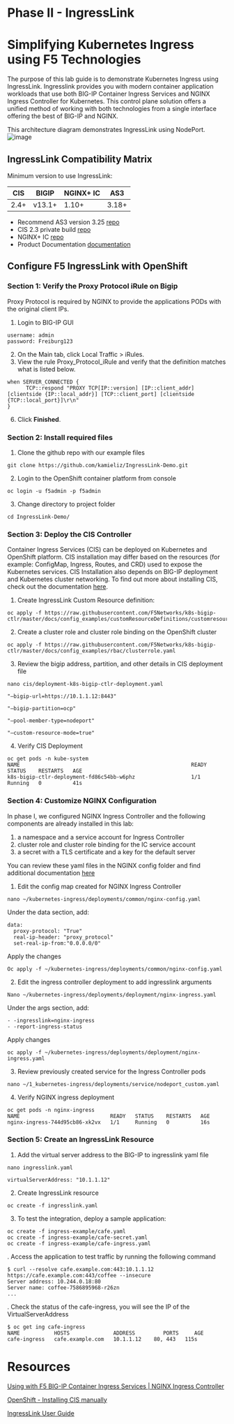 # Phase II - IngressLink

# Simplifying Kubernetes Ingress using F5 Technologies

The purpose of this lab guide is to demonstrate Kubernetes Ingress using IngressLink. Ingresslink provides you with modern container application workloads that use both BIG-IP Container Ingress Services and NGINX Ingress Controller for Kubernetes. This control plane solution offers a unified method of working with both technologies from a single interface offering the best of BIG-IP and NGINX.

This architecture diagram demonstrates IngressLink using NodePort.
![image](https://user-images.githubusercontent.com/4666871/180045320-126d12fb-5571-4503-b40d-c0afcc0ee6ed.png)
## IngressLink Compatibility Matrix

Minimum version to use IngressLink:

| **CIS** | **BIGIP** | **NGINX+ IC** | **AS3** |
| ------- | --------- | ------------- | ------- |
| 2.4+    | v13.1+    | 1.10+         | 3.18+   |

- Recommend AS3 version 3.25 [repo](https://github.com/F5Networks/f5-appsvcs-extension/releases/tag/v3.25.0)
- CIS 2.3 private build [repo](https://github.com/F5Networks/k8s-bigip-ctlr/releases/tag/v2.4.0)
- NGINX+ IC [repo](https://github.com/kamieliz/IngressLink-Demo/tree/main/nginx-config)
- Product Documentation [documentation](https://clouddocs.f5.com/containers/latest/userguide/ingresslink/)

## Configure F5 IngressLink with OpenShift

### Section 1: Verify the  Proxy Protocol iRule on Bigip

Proxy Protocol is required by NGINX to provide the applications PODs with the original client IPs. 

1. Login to BIG-IP GUI

```other
username: admin
password: Freiburg123
```

2. On the Main tab, click Local Traffic > iRules.
3. View the rule Proxy_Protocol_iRule and verify that the definition matches what is listed below.

```other
when SERVER_CONNECTED {
      TCP::respond "PROXY TCP[IP::version] [IP::client_addr] [clientside {IP::local_addr}] [TCP::client_port] [clientside {TCP::local_port}]\r\n"
}
```

6. Click **Finished**.

### Section 2: Install required files

1. Clone the github repo with our example files

```other
git clone https://github.com/kamieliz/IngressLink-Demo.git
```

2. Login to the OpenShift container platform from console

```other
oc login -u f5admin -p f5admin
```

3. Change directory to project folder

```other
cd IngressLink-Demo/
```

### Section 3: Deploy the CIS Controller
Container Ingress Services (CIS) can be deployed on Kubernetes and OpenShift platform. CIS installation may differ based on the resources (for example: ConfigMap, Ingress, Routes, and CRD) used to expose the Kubernetes services. CIS Installation also depends on BIG-IP deployment and Kubernetes cluster networking. To find out more about installing CIS, check out the documentation [here](https://clouddocs.f5.com/containers/latest/userguide/cis-helm.html).

1. Create IngressLink Custom Resource definition:

```other
oc apply -f https://raw.githubusercontent.com/F5Networks/k8s-bigip-ctlr/master/docs/config_examples/customResourceDefinitions/customresourcedefinitions.yml
```

2. Create a cluster role and cluster role binding on the OpenShift cluster

```other
oc apply -f https://raw.githubusercontent.com/F5Networks/k8s-bigip-ctlr/master/docs/config_examples/rbac/clusterrole.yaml
```

3. Review the bigip address, partition, and other details in CIS deployment file

```other
nano cis/deployment-k8s-bigip-ctlr-deployment.yaml
```

```other
"—bigip-url=https://10.1.1.12:8443"

"—bigip-partition=ocp"

"—pool-member-type=nodeport"

"—custom-resource-mode=true"
```

4. Verify CIS Deployment

```other
oc get pods -n kube-system
NAME                                                       READY   STATUS    RESTARTS   AGE
k8s-bigip-ctlr-deployment-fd86c54bb-w6phz                  1/1     Running   0          41s
```


### Section 4: Customize NGINX Configuration

In phase I, we configured NGINX Ingress Controller and the following components are already installed in this lab:
   1. a namespace and a service account for Ingress Controller
   2. cluster role and cluster role binding for the IC service account
   3. a secret with a TLS certificate and a key for the default server

You can review these yaml files in the NGINX config folder and find additional documentation [here](https://docs.nginx.com/nginx-ingress-controller/installation/installation-with-manifests/)

1. Edit the config map created for NGINX Ingress Controller

```other
nano ~/kubernetes-ingress/deployments/common/nginx-config.yaml
```
Under the data section, add:

```other
data:
  proxy-protocol: "True"
  real-ip-header: "proxy_protocol"
  set-real-ip-from:"0.0.0.0/0"
```
Apply the changes

```other
Oc apply -f ~/kubernetes-ingress/deployments/common/nginx-config.yaml
```

2. Edit the ingress controller deployment to add ingresslink arguments

```other
Nano ~/kubernetes-ingress/deployments/deployment/nginx-ingress.yaml
```
Under the args section, add:
```other
- -ingresslink=nginx-ingress
- -report-ingress-status
```
Apply changes
```other
oc apply -f ~/kubernetes-ingress/deployments/deployment/nginx-ingress.yaml
```

3. Review previously created service for the Ingress Controller pods

```other
nano ~/1_kubernetes-ingress/deployments/service/nodeport_custom.yaml
```

4. Verify NGINX ingress deployment

```other
oc get pods -n nginx-ingress
NAME                             READY   STATUS    RESTARTS   AGE
nginx-ingress-744d95cb86-xk2vx   1/1     Running   0          16s
```

### Section 5: Create an IngressLink Resource

1. Add the virtual server address to the BIG-IP to ingresslink yaml file

```other
nano ingresslink.yaml
```

```other
virtualServerAddress: "10.1.1.12"
```

2. Create IngressLink resource

```other
oc create -f ingresslink.yaml
```

3. To test the integration, deploy a sample application:

```other
oc create -f ingress-example/cafe.yaml
oc create -f ingress-example/cafe-secret.yaml
oc create -f ingress-example/cafe-ingress.yaml
```

. Access the application to test traffic by running the following command

```other
$ curl --resolve cafe.example.com:443:10.1.1.12 https://cafe.example.com:443/coffee --insecure
Server address: 10.244.0.18:80
Server name: coffee-7586895968-r26zn
...
```

. Check the status of the cafe-ingress, you will see the IP of the VirtualServerAddress

```other
$ oc get ing cafe-ingress
NAME           HOSTS              ADDRESS         PORTS     AGE
cafe-ingress   cafe.example.com   10.1.1.12    80, 443   115s
```

# Resources

[Using with F5 BIG-IP Container Ingress Services | NGINX Ingress Controller](https://docs.nginx.com/nginx-ingress-controller/f5-ingresslink/)

[OpenShift - Installing CIS manually](https://clouddocs.f5.com/containers/latest/userguide/openshift/#installing-cis-manually)

[IngressLink User Guide](https://clouddocs.f5.com/containers/latest/userguide/ingresslink/)

